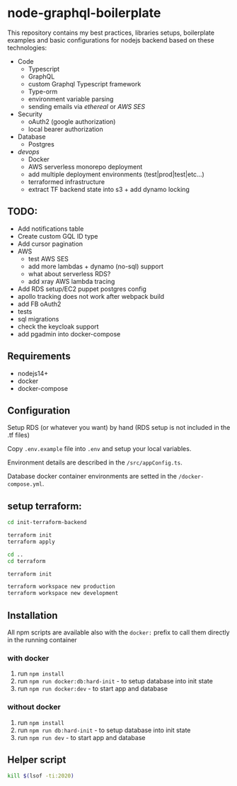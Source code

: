 # node-graphql-boilerplate

This repository contains my best practices, libraries setups, boilerplate examples
and basic configurations for nodejs backend based on these technologies:

- Code
  - Typescript
  - GraphQL
  - custom Graphql Typescript framework
  - Type-orm
  - environment variable parsing
  - sending emails via _ethereal_ or _AWS SES_
- Security
  - oAuth2 (google authorization)
  - local bearer authorization
- Database
  - Postgres
- _devops_
  - Docker
  - AWS serverless monorepo deployment
  - add multiple deployment environments (test|prod|test|etc...)
  - terraformed infrastructure
  - extract TF backend state into s3 + add dynamo locking

## TODO:

- Add notifications table
- Create custom GQL ID type
- Add cursor pagination
- AWS
  - test AWS SES
  - add more lambdas + dynamo (no-sql) support
  - what about serverless RDS?
  - add xray AWS lambda tracing
- Add RDS setup/EC2 puppet postgres config
- apollo tracking does not work after webpack build
- add FB oAuth2
- tests
- sql migrations
- check the keycloak support
- add pgadmin into docker-compose

## Requirements

- nodejs14+
- docker
- docker-compose

## Configuration

Setup RDS (or whatever you want) by hand (RDS setup is not included in the .tf files)

Copy `.env.example` file into `.env` and setup your local variables.

Environment details are described in the `/src/appConfig.ts`.

Database docker container environments are setted in the `/docker-compose.yml`.

## setup terraform:

```sh
cd init-terraform-backend

terraform init
terraform apply

cd ..
cd terraform

terraform init

terraform workspace new production
terraform workspace new development
```

## Installation

All npm scripts are available also with the `docker:` prefix to call them directly in the running container

### with docker

1. run `npm install`
2. run `npm run docker:db:hard-init` - to setup database into init state
3. run `npm run docker:dev` - to start app and database

### without docker

1. run `npm install`
2. run `npm run db:hard-init` - to setup database into init state
3. run `npm run dev` - to start app and database

## Helper script

```bash
kill $(lsof -ti:2020)
```
